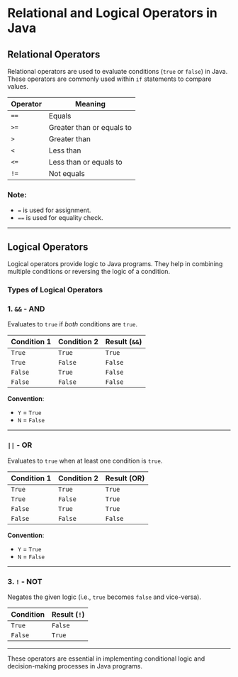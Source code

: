 # Relational and Logical Operators in Java

## **Relational Operators**
Relational operators are used to evaluate conditions (`true` or `false`) in Java. These operators are commonly used within `if` statements to compare values.

| Operator | Meaning                      |
|----------|------------------------------|
| `==`     | Equals                       |
| `>=`     | Greater than or equals to    |
| `>`      | Greater than                 |
| `<`      | Less than                    |
| `<=`     | Less than or equals to       |
| `!=`     | Not equals                   |

### **Note**:
- `=` is used for assignment.
- `==` is used for equality check.

---

## **Logical Operators**
Logical operators provide logic to Java programs. They help in combining multiple conditions or reversing the logic of a condition.

### **Types of Logical Operators**

### 1. **`&&` - AND**
Evaluates to `true` if *both* conditions are `true`.

| Condition 1 | Condition 2 | Result (`&&`) |
|-------------|-------------|---------------|
| `True`      | `True`      | `True`        |
| `True`      | `False`     | `False`       |
| `False`     | `True`      | `False`       |
| `False`     | `False`     | `False`       |

**Convention**:  
- `Y` = `True`  
- `N` = `False`

---

### **`||` - OR**
Evaluates to `true` when at least one condition is `true`.

| Condition 1 | Condition 2 | Result (OR) |
|-------------|-------------|---------------|
| `True`      | `True`      | `True`        |
| `True`      | `False`     | `True`        |
| `False`     | `True`      | `True`        |
| `False`     | `False`     | `False`       |

**Convention**:  
- `Y` = `True`  
- `N` = `False`

---

### 3. **`!` - NOT**
Negates the given logic (i.e., `true` becomes `false` and vice-versa).

| Condition | Result (`!`) |
|-----------|--------------|
| `True`    | `False`      |
| `False`   | `True`       |

---

These operators are essential in implementing conditional logic and decision-making processes in Java programs.
